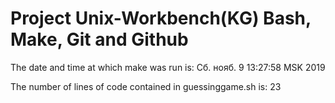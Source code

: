 # **Project Unix-Workbench(KG)** Bash, Make, Git and Github

The date and time at which make was run is:
Сб. нояб.  9 13:27:58 MSK 2019

The number of lines of code contained in guessinggame.sh is:
23
